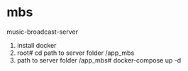 #  mbs
music-broadcast-server

1) install docker  
2) root# cd  path to server folder /app_mbs
3) path to server folder /app_mbs#   docker-compose up -d
